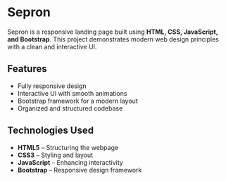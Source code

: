 # Sepron

Sepron is a responsive landing page built using **HTML, CSS, JavaScript, and Bootstrap**. This project demonstrates modern web design principles with a clean and interactive UI.

## Features

- Fully responsive design  
- Interactive UI with smooth animations  
- Bootstrap framework for a modern layout  
- Organized and structured codebase  

## Technologies Used

- **HTML5** – Structuring the webpage  
- **CSS3** – Styling and layout  
- **JavaScript** – Enhancing interactivity  
- **Bootstrap** – Responsive design framework  

